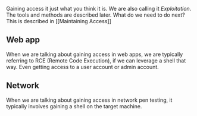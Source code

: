 Gaining access it just what you think it is. We are also calling it *Exploitation*.
The tools and methods are described later.
What do we need to do next? This is described in [[Maintaining Access]]

## Web app
When we are talking about gaining access in web apps, we are typically referring to RCE (Remote Code Execution), if we can leverage a shell that way. 
Even getting access to a user account or admin account.

## Network
When we are talking about gaining access in network pen testing, it typically involves gaining a shell on the target machine.